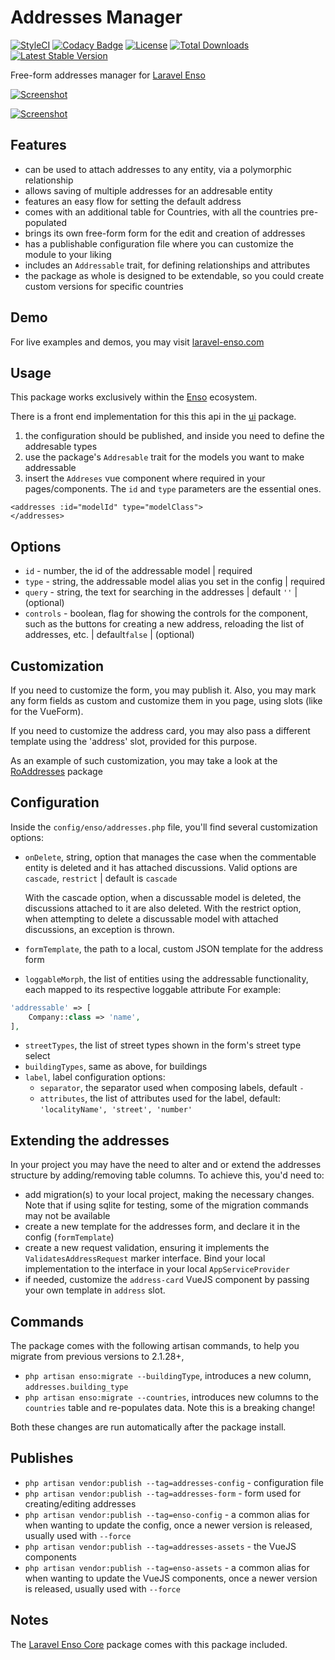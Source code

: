 # Addresses Manager
[![StyleCI](https://styleci.io/repos/113445673/shield?branch=master)](https://styleci.io/repos/113445673)
[![Codacy Badge](https://api.codacy.com/project/badge/Grade/1bd97370791b452f977c70e9ae39c72c)](https://www.codacy.com/app/mihai-ocneanu/AddressesManager?utm_source=github.com&amp;utm_medium=referral&amp;utm_content=laravel-enso/AddressesManager&amp;utm_campaign=Badge_Grade)
[![License](https://poser.pugx.org/laravel-enso/addressesmanager/license)](https://packagist.org/packages/laravel-enso/addressesmanager)
[![Total Downloads](https://poser.pugx.org/laravel-enso/addressesmanager/downloads)](https://packagist.org/packages/laravel-enso/addressesmanager)
[![Latest Stable Version](https://poser.pugx.org/laravel-enso/addressesmanager/version)](https://packagist.org/packages/laravel-enso/addressesmanager)

Free-form addresses manager for [Laravel Enso](https://github.com/laravel-enso/Enso)

[![Screenshot](https://laravel-enso.github.io/addressesmanager/screenshots/bulma_041_thumb.png)](https://laravel-enso.github.io/addressesmanager/screenshots/bulma_041.png)

[![Screenshot](https://laravel-enso.github.io/addressesmanager/screenshots/bulma_042_thumb.png)](https://laravel-enso.github.io/addressesmanager/screenshots/bulma_042.png)

## Features

- can be used to attach addresses to any entity, via a polymorphic relationship
- allows saving of multiple addresses for an addresable entity
- features an easy flow for setting the default address 
- comes with an additional table for Countries, with all the countries pre-populated
- brings its own free-form form for the edit and creation of addresses
- has a publishable configuration file where you can customize the module to your liking 
- includes an `Addressable` trait, for defining relationships and attributes
- the package as whole is designed to be extendable, so you could create custom versions for specific countries

## Demo

For live examples and demos, you may visit [laravel-enso.com](https://www.laravel-enso.com)

## Usage

This package works exclusively within the [Enso](https://github.com/laravel-enso/Enso) ecosystem.

There is a front end implementation for this this api in the [ui](https://github.com/enso-ui/ui) package.

1. the configuration should be published, and inside you need to define the addresable types
2. use the package's `Addresable` trait for the models you want to make addressable
3. insert the `Addreses` vue component where required in your pages/components. The `id` and `type` parameters are 
the essential ones.

```vue
<addresses :id="modelId" type="modelClass">
</addresses>
```

## Options

- `id` - number, the id of the addressable model | required
- `type` - string, the addressable model alias you set in the config | required
- `query` - string, the text for searching in the addresses | default `''` | (optional)
- `controls` - boolean, flag for showing the controls for the component, such as the buttons for creating a new address, 
reloading the list of addresses, etc. | default`false` | (optional)

## Customization

If you need to customize the form, you may publish it. Also, you may mark any form fields as custom
and customize them in you page, using slots (like for the VueForm). 

If you need to customize the address card, you may also pass a different template using the 'address' slot, 
provided for this purpose.

As an example of such customization, you may take a look at the 
[RoAddresses](https://github.com/laravel-enso/RoAddresses) package

## Configuration
Inside the `config/enso/addresses.php` file, you'll find several customization options:
- `onDelete`, string, option that manages the case when the commentable entity is deleted and it has attached discussions.
Valid options are `cascade`, `restrict` | default is `cascade`

    With the cascade option, when a discussable model is deleted, the discussions attached to it are also deleted. 
    With the restrict option,  when attempting to delete a discussable model with attached discussions, an exception is thrown.
- `formTemplate`, the path to a local, custom JSON template for the address form 
- `loggableMorph`, the list of entities using the addressable functionality, each mapped to its respective loggable attribute
For example: 
```php
'addressable' => [
    Company::class => 'name',
],
```
- `streetTypes`, the list of street types shown in the form's street type select
- `buildingTypes`, same as above, for buildings
- `label`, label configuration options:
    - `separator`, the separator used when composing labels, default `-`
    - `attributes`, the list of attributes used for the label, default: `'localityName', 'street', 'number'`

## Extending the addresses
In your project you may have the need to alter and or extend the addresses structure by adding/removing table columns.
To achieve this, you'd need to:
- add migration(s) to your local project, making the necessary changes. Note that if using sqlite for testing, 
some of the migration commands may not be available
- create a new template for the addresses form, and declare it in the config (`formTemplate`)
- create a new request validation, ensuring it implements the `ValidatesAddressRequest` marker interface. 
Bind your local implementation to the interface in your local `AppServiceProvider`
- if needed, customize the `address-card` VueJS component by passing your own template in `address` slot.  

## Commands
The package comes with the following artisan commands, to help you migrate from previous versions to 2.1.28+, 
- `php artisan enso:migrate --buildingType`, introduces a new column, `addresses.building_type`
- `php artisan enso:migrate --countries`, introduces new columns to the `countries` table and re-populates data. 
Note this is a breaking change!

Both these changes are run automatically after the package install. 

## Publishes
- `php artisan vendor:publish --tag=addresses-config` - configuration file
- `php artisan vendor:publish --tag=addresses-form` - form used for creating/editing addresses
- `php artisan vendor:publish --tag=enso-config` - a common alias for when wanting to update the config,
once a newer version is released, usually used with `--force`
- `php artisan vendor:publish --tag=addresses-assets` - the VueJS components
- `php artisan vendor:publish --tag=enso-assets` - a common alias for when wanting to update the VueJS components,
once a newer version is released, usually used with `--force`
 
## Notes

The [Laravel Enso Core](https://github.com/laravel-enso/Core) package comes with this package included.
